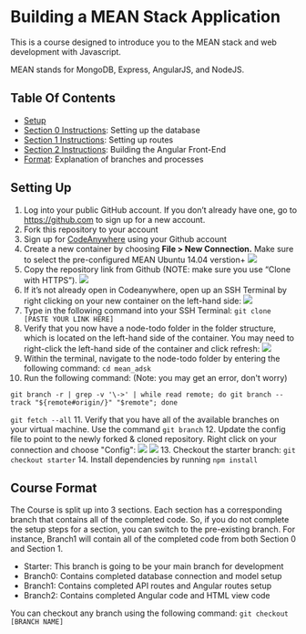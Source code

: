 # Building a MEAN Stack Application

This is a course designed to introduce you to the MEAN stack and web development with Javascript. 

MEAN stands for MongoDB, Express, AngularJS, and NodeJS. 

## Table Of Contents
* [Setup](#setting-up)
* [Section 0 Instructions](instructions/branch0.md): Setting up the database
* [Section 1 Instructions](instructions/branch1.md): Setting up routes
* [Section 2 Instructions](instructions/branch2.md): Building the Angular Front-End
* [Format](#course-format): Explanation of branches and processes

## Setting Up
1. Log into your public GitHub account. If you don’t already have one, go to https://github.com to sign up for a new account. 
2. Fork this repository to your account
3. Sign up for [CodeAnywhere](www.codeanywhere.com) using your Github account
4. Create a new container by choosing **File > New Connection.** Make sure to select the pre-configured MEAN Ubuntu 14.04 verstion+ ![](http://i68.tinypic.com/27y3nmv.png)
5. Copy the repository link from Github (NOTE: make sure you use “Clone with HTTPS”). ![](http://i63.tinypic.com/w8ommr.png)
6. If it’s not already open in Codeanywhere, open up an SSH Terminal by right clicking on your new container on the left-hand side: ![](http://i68.tinypic.com/33axpog.jpg)
7. Type in the following command into your SSH Terminal: `git clone [PASTE YOUR LINK HERE]`
8.  Verify that you now have a node-todo folder in the folder structure, which is located on the left-hand side of the container. You may need to right-click the left-hand side of the container and click refresh: ![](http://i63.tinypic.com/52yzyq.jpg)
9.  Within the terminal, navigate to the node-todo folder by entering the following command: `cd mean_adsk`
10.  Run the following command: (Note: you may get an error, don't worry)

  `git branch -r | grep -v '\->' | while read remote; do git branch --track "${remote#origin/}" "$remote"; done`

  `git fetch --all`
11.  Verify that you have all of the available branches on your virtual machine. Use the command `git branch`
12.  Update the config file to point to the newly forked & cloned repository. Right click on your connection and choose "Config": 
![](http://i66.tinypic.com/315bkep.jpg) ![](http://i64.tinypic.com/30sae7k.jpg)
13.  Checkout the starter branch: `git checkout starter`
14.  Install dependencies by running `npm install`

## Course Format

The Course is split up into 3 sections. Each section has a corresponding branch that contains all of the completed code. So, if you do not complete the setup steps for a section, you can switch to the pre-existing branch. For instance, Branch1 will contain all of the completed code from both Section 0 and Section 1.  

- Starter: This branch is going to be your main branch for development
- Branch0: Contains completed database connection and model setup
- Branch1: Contains completed API routes and Angular routes setup
- Branch2: Contains completed Angular code and HTML view code

You can checkout any branch using the following command: `git checkout [BRANCH NAME]`